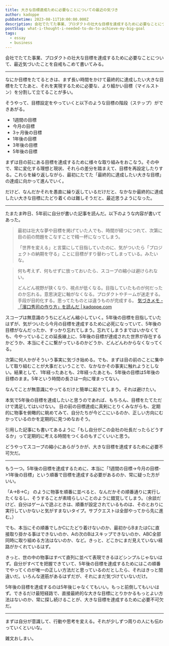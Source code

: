```yaml
---
title: 大きな目標達成ために必要なことについての最近の気づき
author: kadoppe
pubDatetime: 2023-08-11T10:00:00.000Z
description: 会社でたてた事業、プロダクトの壮大な目標を達成するために必要なことについて、最近気づいたことを自戒もこめて書いてみる。
postSlug: what-i-thought-i-needed-to-do-to-achieve-my-big-goal
tags:
  - essay
  - business
---
```


会社でたてた事業、プロダクトの壮大な目標を達成するために必要なことについて、最近気づいたことを自戒もこめて書いてみる。

---

なにか目標をたてるときは、まず長い時間をかけて最終的に達成したい大きな目標をたてたあと、それを実現するために必要な、より細かい目標（マイルストン）を分割して立てることが多い。

そうやって、目標設定をやっていくと以下のような目標の階段（ステップ）ができあがる。

- 1週間の目標
- 今月の目標
- 3ヶ月後の目標
- 1年後の目標
- 3年後の目標
- 5年後の目標

まずは目の前にある目標を達成するために様々な取り組みをおこなう。その中で、常に変化する理想と現状、それらの差分を踏まえて、目標を再設定したりする。これらを繰り返しながら、最初にたてた「最終的に達成したい大きな目標」の達成に向かって進んでいく。

だけど、なんだかそれを愚直に繰り返しているだけだと、なかなか最終的に達成したい大きな目標にたどり着くのは難しそうだと、最近思うようになった。

---

たまたま昨日、5年前に自分が書いた記事を読んだ。以下のような内容が書いてあった。

> 最初は壮大な夢や目標を掲げていた人でも、時間が経つにつれて、次第に目の前の問題をこなすことで精一杯になってしまう。
>
> 「世界を変える」と言葉にして目指していたのに、気がついたら「プロジェクトの納期を守る」ことに目標がすり替わってしまっている。みたいな。

> 何も考えず、何もせずに放っておいたら、スコープの縮小は避けられない。
>
> どんどん視野が狭くなり、視点が低くなる。目指していたものが何だったのか忘れる。意思決定に軸がなくなる。プロダクトやチームが迷走する。手段が目的化する。思ってたものとは違うものが完成する。
> [気づきメモ - 「濱口秀司の作り方」を読んだ | kadoppe.com](https://kadoppe.com/posts/how-to-make-hideshi-hamaguchi/)

スコープは無意識のうちにどんどん縮小していく。5年後の目標を目指していたはずが、気がついたら今月の目標を達成するために必死になっていて、5年後の目標がなんだったか、すっかり忘れてしまう。忘れてしまうまではいかなくても、今やっていることの延長線上に、5年後の目標が達成された世界が存在するかどうか、本当にそこに繋がっているのかどうか、どんどんわからなくなってくる。

次第に何人かがそういう事実に気づき始める。でも、まずは目の前のことに集中して取り組むことが大事だということで、なかなかその事実に触れようとしない。結果として、1年経ったあとも、2年経ったあとも、5年後の目標は5年後の目標のまま。5年という時間の長さは一向に埋まってない。

なんてことが無意識にやってるだけと簡単に起きてしまう。それは避けたい。

本気で5年後の目標を達成したいと思うのであれば、もちろん、目標をたてただけで満足してはいけない。 目の前の目標達成に真剣にとりくみながらも、定期的に物事を俯瞰的に眺めてみて、自分たちが今どこにいるのか、正しい方向にむかっているのかを定期的に見つめなおそう。

引用した記事にも書いてあるように「もし自分がこの会社の社長だったらどうするか」って定期的に考える時間をつくるのもすごくいいと思う。

どうやってスコープの縮小にあらがうかが、大きな目標を達成するために必要不可欠だ。

---

もう一つ。5年後の目標を達成するために、本当に「1週間の目標->今月の目標->1年後の目標」という順番で目標を達成する必要があるのか、常に疑った方がいい。

「A->B->C」 のように物事を順番に並べると、なんだかその順番通りに実行したくなるし、そうすることが素晴らしいことのように錯覚してしまう。（余談だけど、自分はゲームで遊ぶときは、順番が設定されているものは、そのとおりに実行していかないと気がすまないタイプ。サブクエストは全部やってから先に進む。）

でも、本当にその順番でしかCにたどり着けないのか、最初からBまたはCに直接取り掛かる事はできないのか、Aの次のBはスキップできないのか、ABC全部同時に取り組める方法はないのか、など。きっと、どこかにまだ見えていない経路がかくれているはず。

きっと、世の中の物事はすべて直列に並べて表現できるほどシンプルじゃないはず。自分がすべてを把握できていて、5年後の目標を達成するためにはこの順番でやってくのが唯一の正しい方法だと思っているのだとしたら、それはきっと間違いだ。いろんな道筋があるはずだが、それにまだ気づけていないだけ。

5年後の目標を達成するのは5年後じゃなくてもいい。もっと前倒してもいいはず。できるだけ最短経路で、直接最終的な大きな目標にとりかかるもっとよい方法はないのか、常に探し続けることが、大きな目標を達成するために必要不可欠だ。

---

まずは自分が意識して、行動や思考を変える。それが少しずつ周りの人にも伝わっていくといいな。

雑文おしまい。
